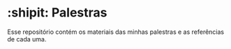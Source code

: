# :shipit: Palestras

Esse repositório contém os materiais das minhas palestras e as referências de cada uma.
